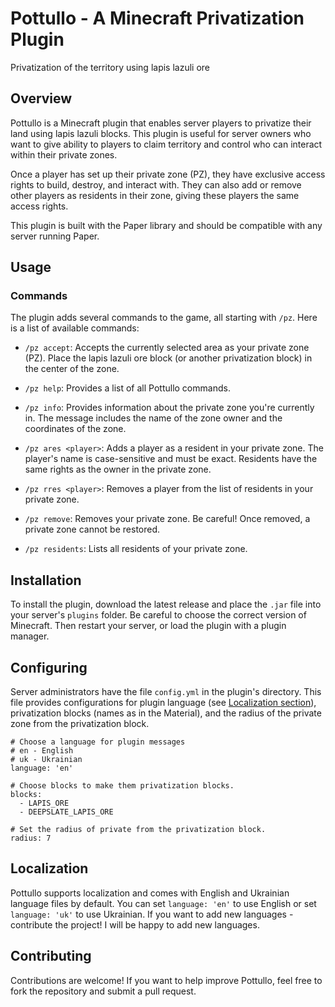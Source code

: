 # Pottullo - A Minecraft Privatization Plugin
Privatization of the territory using lapis lazuli ore

## Overview

Pottullo is a Minecraft plugin that enables server players to privatize their land using lapis lazuli blocks. This plugin is useful for server owners who want to give ability to players to claim territory and control who can interact within their private zones.

Once a player has set up their private zone (PZ), they have exclusive access rights to build, destroy, and interact with. They can also add or remove other players as residents in their zone, giving these players the same access rights.

This plugin is built with the Paper library and should be compatible with any server running Paper.

## Usage

### Commands

The plugin adds several commands to the game, all starting with `/pz`. Here is a list of available commands:

- `/pz accept`: Accepts the currently selected area as your private zone (PZ). Place the lapis lazuli ore block (or another privatization block) in the center of the zone.

- `/pz help`: Provides a list of all Pottullo commands.

- `/pz info`: Provides information about the private zone you're currently in. The message includes the name of the zone owner and the coordinates of the zone.

- `/pz ares <player>`: Adds a player as a resident in your private zone. The player's name is case-sensitive and must be exact. Residents have the same rights as the owner in the private zone.

- `/pz rres <player>`: Removes a player from the list of residents in your private zone.

- `/pz remove`: Removes your private zone. Be careful! Once removed, a private zone cannot be restored.

- `/pz residents`: Lists all residents of your private zone.

## Installation

To install the plugin, download the latest release and place the `.jar` file into your server's `plugins` folder. Be careful to choose the correct version of Minecraft. Then restart your server, or load the plugin with a plugin manager.

## Configuring

Server administrators have the file `config.yml` in the plugin's directory. This file provides configurations for plugin language (see [Localization section](#localization)), privatization blocks (names as in the Material), and the radius of the private zone from the privatization block.
```
# Choose a language for plugin messages
# en - English
# uk - Ukrainian
language: 'en'

# Choose blocks to make them privatization blocks.
blocks:
  - LAPIS_ORE
  - DEEPSLATE_LAPIS_ORE

# Set the radius of private from the privatization block.
radius: 7
```

## Localization

Pottullo supports localization and comes with English and Ukrainian language files by default. You can set `language: 'en'` to use English or set `language: 'uk'` to use Ukrainian. If you want to add new languages - contribute the project! I will be happy to add new languages.

## Contributing

Contributions are welcome! If you want to help improve Pottullo, feel free to fork the repository and submit a pull request.
